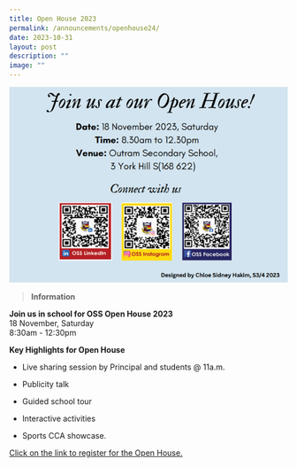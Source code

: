 ```yaml
---
title: Open House 2023
permalink: /announcements/openhouse24/
date: 2023-10-31
layout: post
description: ""
image: ""
---
```

![](/images/website%202.png)

 

>  **Information**

**Join us in school for OSS Open House 2023**  
18 November, Saturday  
8:30am - 12:30pm

**Key Highlights for Open House**  
  

* Live sharing session by Principal and students @ 11a.m.

* Publicity talk

* Guided school tour
* Interactive activities
* Sports CCA showcase.

[Click on the link to register for the Open House.](https://go.gov.sg/ossopenhse2023)